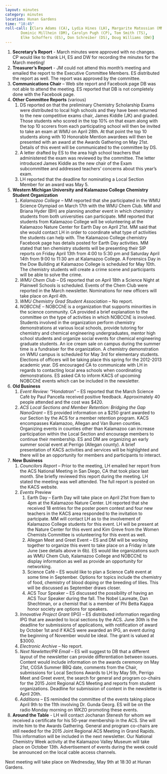 ```yaml
---
layout: minutes
category: minutes
location: Hunan Gardens
time: "18:45"
roll-call: [Clara Adams (CA), Lydia Hines (LH), Margarite Matossian (MM),
	   Dominic Millhein (DM), Carolyn Pugh (CP), Tom Smith (TS),
	   Elke Schoffers (ES), Don Schreiber (DS), Doug Williams (DW)]
---
```


1. **Secretary’s Report** - March minutes were approved with no changes. CP would like to thank LH, ES and DW for recording the minutes for the March meeting!
2. **Treasurer’s Report** - JM could not attend this month’s meeting and emailed the report to the Executive Committee Members. ES distributed the report as well. The report was approved by the committee.
3. **Communications Chair** – Web site report and Facebook page DB was not able to attend the meeting. ES reported that DB is not completely done with the Facebook page.
4. **Other Committee Reports** (various)
   1. DS reported on that the preliminary Chemistry Scholarship Exams were distributed to local high schools and they have been returned to the new competitive exams chair, James Kiddle (JK) and graded. Those students who scored in the top 10% on that exam along with the top 10 scorers from each participating school will then be invited to take an exam at WMU on April 28th. At that point the top 10 students along with 10 Honorable Mention awardees will then be presented with an award at the Awards Gathering on May 21st. Details of this event will be communicated to the committee by DS. 
   2. A letter drafted by ES to the area high school teachers that administered the exam was reviewed by the committee. The letter introduced James Kiddle as the new chair of the Exam subcommittee and addressed teachers’ concerns about this year’s exam. 
   3. LH reported that the deadline for nominating a Local Section Member for an award was May 5.
5. **Western Michigan University and Kalamazoo College Chemistry Student Organization**
   1. *Kalamazoo College* – MM reported that she participated in the WMU Science Olympiad on March 17th with the WMU Chem Club. MM and Briana Hyder (BH) are planning another event in which chemistry students from both universities can participate. MM reported that students from Kalamazoo College will be volunteering at the Kalamazoo Nature Center for Earth Day on April 21st. MM said that she would contact LH in order to coordinate what type of activities the students can help with. The Kalamazoo College chemistry Facebook page has details posted for Earth Day activities. MM stated that ten chemistry students will be presenting their SIP reports on Friday April 13th from 4:00 to 5:30 pm and Saturday April 14th from 9:00 to 11:30 am at Kalamazoo College. A Forensics Day in the Dow Building at Kalamazoo College is scheduled for May 10th. The chemistry students will create a crime scene and participants will be able to solve the crime.
   2. *WMU Chem Club* – DS reported that on April 18th a Science Night at Plainwell Schools is scheduled. Events of the Chem Club were reported in the March newsletter. Nominations for new officers will take place on April 4th.
   3. *WMU Chemistry Grad Student Association* – No report.
   4. *NOBCChE* – NOBCChE is a organization that supports minorities in the science community. CA provided a brief explanation to the committee on the type of activities in which NOBCChE is involved. Students involved in the organization perform chemistry demonstrations at various local schools, provide tutoring for chemistry and chemical engineering undergraduates, mentor high school students and organize social events for chemical engineering graduate students. An ice cream sale on campus during the summer time is a fundraiser for the organization. A chemistry demonstration on WMU campus is scheduled for May 3rd for elementary students. Elections of officers will be taking place this spring for the 2012-2013 academic year. DS encouraged CA to communicate with LH in regards to contacting local area schools when coordinating demonstrations. ES asked CA to inform KACS of upcoming NOBCChE events which can be included in the newsletter.
6. **Old Business**
   1. *Event Review: “Hondatron”* – ES reported that the March Science Café by Paul Pancella received positive feedback. Approximately 40 people attended and the cost was $420.
   2. *ACS Local Sections and Member Retention: Bridging the Gap NanoGrant* – ES provided information on a $250 grant awarded to our Section by the ACS for a member retention program. KACS encompasses Kalamazoo, Allegan and Van Buren counties. Organizing events in counties other than Kalamazoo can increase participation within the Local Section and encourage members to continue their membership. ES and DM are organizing an early summer social event at Perrigo (Allegan county). A brief presentation of KACS activities and services will be highlighted and there will be an opportunity for members and participants to interact.
7. **New Business**
   1. *Councilors Report* – Prior to the meeting, LH emailed her report from the ACS National Meeting in San Diego, CA that took place last month. She briefly reviewed this report during the meeting. LH stated the meeting was well attended. The full report is posted on the KACS website.
   2. *Events* Preview
      1. Earth Day – Earth Day will take place on April 21st from 9am to 4pm at the Kalamazoo Nature Center. LH reported that she received 18 entries for the poster poem contest and four new teachers in the KACS area responded to the invitation to partcipate. MM will contact LH as to the involvement of Kalamazoo College students for this event. LH will be present at the Nature Center for this event and Kim Greve from the Women Chemists Committee is volunteering for this event as well.
      2. Allegan Meet and Greet Event – ES and DM will be working together to organize this event to take place on a Friday in late June (see details above in 6b). ES would like organizations such as WMU Chem Club, Kalamazoo College and NOBCChE to display information as well as provide an opportunity for networking.
      3. Science Café – ES would like to plan a Science Café event at some time in September. Options for topics include the chemistry of food, chemistry of blood doping or the breeding of lilies. This will be discussed as September draws closer.
      4. ACS Tour Speaker – ES discussed the possibility of having an ACS Tour Speaker during the fall. The Nobel Laureate, Dan Shechtman, or a chemist that is a member of Phi Betta Kappa honor society are options for speakers. 
   3. *Innovative Project Grant* (IPG) – ES distributed information regarding IPG that are awarded to local sections by the ACS. June 30th is the deadline for submissions of applications, with notification of award by October 1st and if KACS were awarded an IPG, an event during the beginning of November would be ideal. The grant is valued at $3000.
   4. *Electronic Archive* – No report.
   5. *Next Newletter/PR Email* – ES will suggest to DB that a different layout of the newsletter can provide differentiation between issues. Content would include information on the awards ceremony on May 21st, CGSA Summer BBQ date, comments from the Chair, submissions for Local Sections Awards to LH by May 5th, Perrigo Meet and Greet event, the search for general and program co-chairs for the 2015 Joint Regional ACS Meeting and reports from student organizations. Deadline for submission of content in the newsletter is April 20th.
   6. *Additions* – ES reminded the committee of the events taking place April 9th to the 11th involving Dr. Gunda Georg. ES will be on the radio Monday morning on WKZO promoting these events.
8. **Around the Table** - LH will contact Jochanan Stenesh for whom we received a certificate for his 50-year membership in the ACS. She will invite him to the Awards Gathering. General and program co-chairs are still needed for the 2015 Joint Regional ACS Meeting in Grand Rapids. This information will be included in the next newsletter. Our National Chemistry Week activity at the Kalamazoo Valley Museum will take place on October 13th. Advertisement of events during the week could be announced on the local cable access channels.

Next meeting will take place on Wednesday, May 9th at 18:30 at Hunan Gardens.